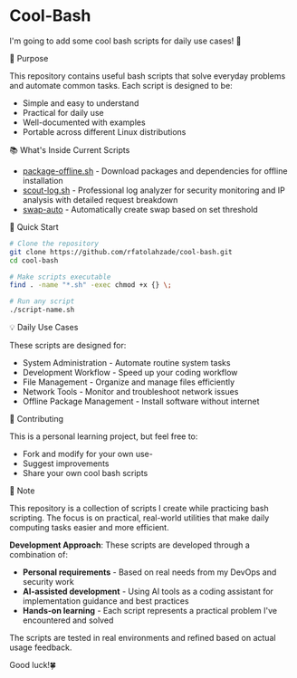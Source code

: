 # Cool-Bash

I'm going to add some cool bash scripts for daily use cases! 🚀 

🎯 Purpose

This repository contains useful bash scripts that solve everyday problems and automate common tasks. Each script is designed to be: 

   - Simple and easy to understand
   - Practical for daily use
   - Well-documented with examples
   - Portable across different Linux distributions
 

📚 What's Inside 
Current Scripts 
  - [package-offline.sh](../master/package-offline/package-offline.sh) - Download packages and dependencies for offline installation
  - [scout-log.sh](../master/log-scout/scout-log.sh) - Professional log analyzer for security monitoring and IP analysis with detailed request breakdown
  - [swap-auto](../master/swap-auto/dynamic-swap.sh) - Automatically create swap based on set threshold



🚀 Quick Start

```bash
# Clone the repository
git clone https://github.com/rfatolahzade/cool-bash.git
cd cool-bash

# Make scripts executable
find . -name "*.sh" -exec chmod +x {} \;

# Run any script
./script-name.sh

```


💡 Daily Use Cases 

These scripts are designed for: 

 - System Administration - Automate routine system tasks
 - Development Workflow - Speed up your coding workflow 
 - File Management - Organize and manage files efficiently
 - Network Tools - Monitor and troubleshoot network issues
 - Offline Package Management - Install software without internet
 

🤝 Contributing 

This is a personal learning project, but feel free to: 

 - Fork and modify for your own use-
 - Suggest improvements
 - Share your own cool bash scripts

 
📝 Note

This repository is a collection of scripts I create while practicing bash scripting. The focus is on practical, real-world utilities that make daily computing tasks easier and more efficient.

**Development Approach**: These scripts are developed through a combination of:
- **Personal requirements** - Based on real needs from my DevOps and security work
- **AI-assisted development** - Using AI tools as a coding assistant for implementation guidance and best practices
- **Hands-on learning** - Each script represents a practical problem I've encountered and solved

The scripts are tested in real environments and refined based on actual usage feedback.

Good luck!🍀
